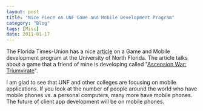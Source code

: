 ```yaml
---
layout: post
title: "Nice Piece on UNF Game and Mobile Development Program"
category: "Blog"
tags: [Misc]
date: 2011-01-17
---
```



The Florida Times-Union has a nice [article](http://jacksonville.com/news/metro/2010-05-09/story/unf-creates-gaming-and-mobile-app-program-meet-booming-student-demand) on a Game and Mobile development program at the University of North Florida. The article talks about a game that a friend of mine is developing called "[Ascension War: Triumvirate](http://www.google.com/url?sa=t&source=web&ct=res&cd=2&ved=0CBwQFjAB&url=http%3A%2F%2Fwww.ascensionwar.com%2F2010%2F02%2Fwelcome-to-the-official-ascension-war-triumvirate-website%2F&ei=CSHoS6GTO47glQeeh_3wAw&usg=AFQjCNF26Q6VsDdhWuxDeU3qIS3tttjQcQ&sig2=5vZFZNZBlCWOr4mWa6mM2A)".

I am glad to see that UNF and other colleges are focusing on mobile applications. If you look at the number of people around the world who have mobile phones vs. a personal computers, many more have mobile phones. The future of client app development will be on mobile phones.